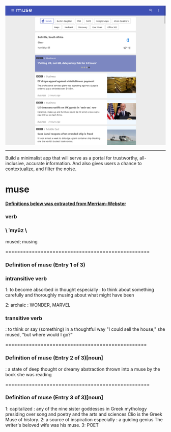<p align="center">
<a alt="thumbnail" href="#"><img src="/src/images/muse-desktop.png" ></a>
</p>
<hr>

Build a minimalist app that will serve as a portal for trustworthy, all-inclusive, accurate information. And also gives users a chance to contextualize, and filter the noise. 

# muse 
**[Definitions below  was extracted from Merriam-Webster](https://www.merriam-webster.com/dictionary/muse)**
###  verb 

###  \ ˈmyüz  \
mused; musing  

=================================================

### Definition of muse (Entry 1 of 3)
### intransitive verb

1: to become absorbed in thought
especially : to think about something carefully and thoroughly
musing about what might have been

2: archaic : WONDER, MARVEL

### transitive verb
: to think or say (something) in a thoughtful way
 "I could sell the house," she mused, "but where would I go?"

================================================


### Definition of muse (Entry 2 of 3)[noun]

: a state of deep thought or dreamy abstraction
thrown into a muse by the book she was reading

=================================================
### Definition of muse (Entry 3 of 3)[noun]

1: capitalized : any of the nine sister goddesses in Greek mythology presiding over song and poetry and the arts and sciences
Clio is the Greek Muse of history.
2: a source of inspiration
especially : a guiding genius
The writer's beloved wife was his muse.
3: POET

